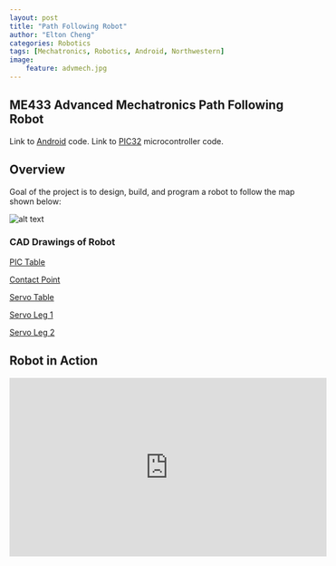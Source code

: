 ```yaml
---
layout: post
title: "Path Following Robot"
author: "Elton Cheng"
categories: Robotics
tags: [Mechatronics, Robotics, Android, Northwestern]
image:
    feature: advmech.jpg
---
```

## ME433 Advanced Mechatronics Path Following Robot

Link to [Android] code.
Link to [PIC32] microcontroller code.

## Overview
Goal of the project is to design, build, and program a robot to follow the map shown below:

![alt text][map]

### CAD Drawings of Robot
[PIC Table]

[Contact Point]

[Servo Table]

[Servo Leg 1]

[Servo Leg 2]


## Robot in Action
<div align="center">
    <iframe width="560" height="315" src="https://www.youtube.com/embed/9x4ZKG2Sm7o" frameborder="0" allowfullscreen></iframe>
</div>

[Android]:https://github.com/echeng22/echeng22_ME433_2017/tree/master/HW20/HW20_final
[PIC32]:https://github.com/echeng22/echeng22_ME433_2017/tree/master/HW18/HW19
[map]:/Portfolio/assets/img/techCup2017.png
[PIC Table]:https://cad.onshape.com/documents/449437c151f2877ca5517bb7/w/9e663db5cd23532a99137b21/e/a06ce878222ca175d56d6c81
[Contact Point]:https://cad.onshape.com/documents/5946204afb81c65d631c5ecf/w/936e7f5a617a5720cf854489/e/5bf952fbcd83c6ad8746c9a3
[Servo Table]:https://cad.onshape.com/documents/9776e101aeea3acf7196cc98/w/dbc22fecf95aed47408a7bc3/e/0a7e28b716c426030f2471a1
[Servo Leg 1]:https://cad.onshape.com/documents/35a4347a7f74726fbabd75af/w/1c5e3ffc94c7a51b6386a9e2/e/43a56799896a67ea11dbcb7d
[Servo Leg 2]:https://cad.onshape.com/documents/fbfe821d4710124ec04e84ce/w/4ec30d358589f8228211618a/e/afb0eb4ffcf824b51d1d5519
